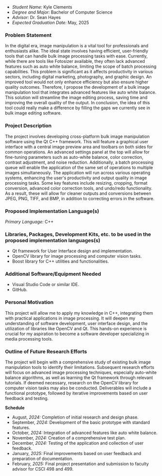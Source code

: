 - *Student Name:* Kyle Clements
- *Degree and Major:* Bachelor of Computer Science
- *Advisor:* Dr. Sean Hayes
- *Expected Graduation Date:* May, 2025


### Problem Statement 
In the digital era, image manipulation is a vital tool for professionals and enthusiasts alike. The ideal state involves having efficient, user-friendly tools that can handle bulk image processing tasks with ease. Currently, while there are tools like Fotosizer available, they often lack advanced features such as auto white balance, limiting the scope of batch processing capabilities. This problem is significant as it affects productivity in various sectors, including digital marketing, photography, and graphic design. An improved tool would not only enhance efficiency but also ensure higher quality outcomes. Therefore, I propose the development of a bulk image manipulation tool that integrates advanced features like auto white balance. This solution will streamline the image editing process, saving time and improving the overall quality of the output. In conclusion, the idea of this tool could really make a difference by filling the gaps we currently see in bulk image editing software.


### Project Description 
The project involves developing cross-platform bulk image manipulation software using the Qt C++ framework. This will feature a graphical user interface with a central image preview area and toolbars on both sides for common operations. An advanced settings panel at the top will allow for fine-tuning parameters such as auto-white balance, color correction, contrast adjustment, and noise reduction. Additionally, a batch processing queue will enable the application of the same set of operations to multiple images simultaneously. The application will run across various operating systems, enhancing the user's productivity and output quality in image processing tasks. Some key features include resizing, cropping, format conversion, advanced color correction tools, and undo/redo functionality. As a result, these will allow for cleaner outputs and conversions between JPEG, PNG, TIFF, and BMP, in addition to correcting errors in the software.


### Proposed Implementation Language(s) 
*Primary Language:* C++


### Libraries, Packages, Development Kits, etc. to be used in the proposed implementation languages(s)
- Qt framework for User Interface design and implementation.
- OpenCV library for image processing and computer vision tasks.
- Boost library for C++ utilities and functionalities.


### Additional Software/Equipment Needed 
- Visual Studio Code or similar IDE.
- GitHub.


### Personal Motivation 
This project will allow me to apply my knowledge in C++, integrating them with practical applications in image processing. It will deepen my understanding of software development, user interface design, and the utilization of libraries like OpenCV and Qt. This hands-on experience is crucial for my aspiration to become a software developer specializing in media processing tools.


### Outline of Future Research Efforts 
The project will begin with a comprehensive study of existing bulk image manipulation tools to identify their limitations. Subsequent research efforts will focus on advanced image processing techniques, especially auto-white balance algorithms, as well as learning the Qt framework through relevant tutorials. If deemed necessary, research on the OpenCV library for computer vision tasks may also be conducted. Deliverables will include a functional prototype, followed by iterative improvements based on user feedback and testing.


**Schedule** 
- August, *2024:* Completion of initial research and design phase.
- September, *2024:* Development of the basic prototype with standard features.
- October, *2024:* Integration of advanced features like auto white balance.
- November, *2024:* Creation of a comprehensive test plan.
- December, *2024:* Testing of the application and collection of user feedback.
- January, *2025:* Final improvements based on user feedback and preparation of documentation.
- February, *2025:* Final project presentation and submission to faculty advisor for CSCI 498 and 499.